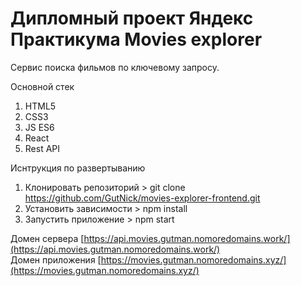 # Дипломный проект Яндекс Практикума Movies explorer

Сервис поиска фильмов по ключевому запросу. 

Основной стек 
1. HTML5
2. CSS3
3. JS ES6
4. React
5. Rest API 

Иснтрукция по развертыванию 
1. Клонировать репозиторий > git clone https://github.com/GutNick/movies-explorer-frontend.git
2. Установить зависимости > npm install
3. Запустить приложение > npm start

Домен сервера [https://api.movies.gutman.nomoredomains.work/](https://api.movies.gutman.nomoredomains.work/)  
Домен приложения [https://movies.gutman.nomoredomains.xyz/](https://movies.gutman.nomoredomains.xyz/)
